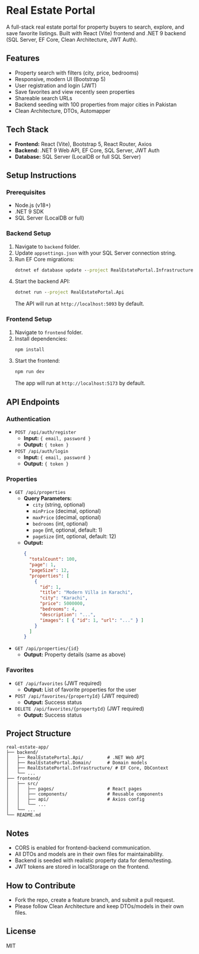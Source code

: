# Real Estate Portal

A full-stack real estate portal for property buyers to search, explore, and save favorite listings. Built with React (Vite) frontend and .NET 9 backend (SQL Server, EF Core, Clean Architecture, JWT Auth).

## Features
- Property search with filters (city, price, bedrooms)
- Responsive, modern UI (Bootstrap 5)
- User registration and login (JWT)
- Save favorites and view recently seen properties
- Shareable search URLs
- Backend seeding with 100 properties from major cities in Pakistan
- Clean Architecture, DTOs, Automapper

## Tech Stack
- **Frontend:** React (Vite), Bootstrap 5, React Router, Axios
- **Backend:** .NET 9 Web API, EF Core, SQL Server, JWT Auth
- **Database:** SQL Server (LocalDB or full SQL Server)

## Setup Instructions

### Prerequisites
- Node.js (v18+)
- .NET 9 SDK
- SQL Server (LocalDB or full)

### Backend Setup
1. Navigate to `backend` folder.
2. Update `appsettings.json` with your SQL Server connection string.
3. Run EF Core migrations:
   ```cmd
   dotnet ef database update --project RealEstatePortal.Infrastructure
   ```
4. Start the backend API:
   ```cmd
   dotnet run --project RealEstatePortal.Api
   ```
   The API will run at `http://localhost:5093` by default.

### Frontend Setup
1. Navigate to `frontend` folder.
2. Install dependencies:
   ```cmd
   npm install
   ```
3. Start the frontend:
   ```cmd
   npm run dev
   ```
   The app will run at `http://localhost:5173` by default.

## API Endpoints

### Authentication
- `POST /api/auth/register`
  - **Input:** `{ email, password }`
  - **Output:** `{ token }`
- `POST /api/auth/login`
  - **Input:** `{ email, password }`
  - **Output:** `{ token }`

### Properties
- `GET /api/properties`
  - **Query Parameters:**
    - `city` (string, optional)
    - `minPrice` (decimal, optional)
    - `maxPrice` (decimal, optional)
    - `bedrooms` (int, optional)
    - `page` (int, optional, default: 1)
    - `pageSize` (int, optional, default: 12)
  - **Output:**
    ```json
    {
      "totalCount": 100,
      "page": 1,
      "pageSize": 12,
      "properties": [
        {
          "id": 1,
          "title": "Modern Villa in Karachi",
          "city": "Karachi",
          "price": 5000000,
          "bedrooms": 4,
          "description": "...",
          "images": [ { "id": 1, "url": "..." } ]
        }
      ]
    }
    ```
- `GET /api/properties/{id}`
  - **Output:** Property details (same as above)

### Favorites
- `GET /api/favorites` (JWT required)
  - **Output:** List of favorite properties for the user
- `POST /api/favorites/{propertyId}` (JWT required)
  - **Output:** Success status
- `DELETE /api/favorites/{propertyId}` (JWT required)
  - **Output:** Success status

## Project Structure
```
real-estate-app/
├── backend/
│   ├── RealEstatePortal.Api/         # .NET Web API
│   ├── RealEstatePortal.Domain/      # Domain models
│   ├── RealEstatePortal.Infrastructure/ # EF Core, DbContext
│   └── ...
├── frontend/
│   ├── src/
│   │   ├── pages/                    # React pages
│   │   ├── components/               # Reusable components
│   │   ├── api/                      # Axios config
│   │   └── ...
│   └── ...
└── README.md
```

## Notes
- CORS is enabled for frontend-backend communication.
- All DTOs and models are in their own files for maintainability.
- Backend is seeded with realistic property data for demo/testing.
- JWT tokens are stored in localStorage on the frontend.

## How to Contribute
- Fork the repo, create a feature branch, and submit a pull request.
- Please follow Clean Architecture and keep DTOs/models in their own files.

## License
MIT
